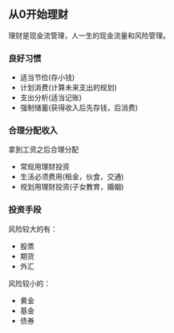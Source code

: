 ## 从0开始理财

理财是现金流管理，人一生的现金流量和风险管理。

### 良好习惯
 - 适当节俭(存小钱)
 - 计划消费(计算未来支出的规划)
 - 支出分析(适当记账)
 - 强制储蓄(获得收入后先存钱，后消费)

### 合理分配收入

拿到工资之后合理分配

 - 常规用理财投资
 - 生活必须费用(租金，伙食，交通)
 - 规划用理财投资(子女教育，婚姻)

### 投资手段

风险较大的有：

 - 股票
 - 期货
 - 外汇

风险较小的：

 - 黄金
 - 基金
 - 债券
